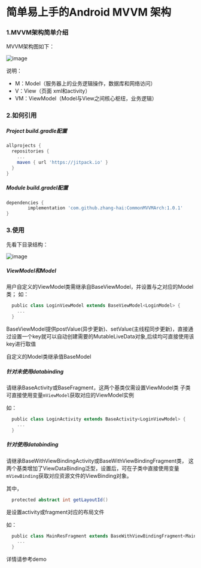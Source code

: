 # 简单易上手的Android MVVM 架构
### 1.MVVM架构简单介绍
MVVM架构图如下：

![image](https://user-images.githubusercontent.com/13979829/132184570-a92da25b-4c11-4a5d-a081-38dfb58a18db.png)

说明：
- M：Model（服务器上的业务逻辑操作，数据库和网络访问）
- V：View（页面 xml和activity）
- VM：ViewModel（Model与View之间核心枢纽，业务逻辑）



### 2.如何引用

##### Project build.gradle配置

```groovy
allprojects {
  repositories {
    ...
    maven { url 'https://jitpack.io' }
  }
}
```

##### Module build.gradel配置

```groovy
dependencies {
        implementation 'com.github.zhang-hai:CommonMVVMArch:1.0.1'
}
```


### 3.使用

先看下目录结构：

![image](https://user-images.githubusercontent.com/13979829/132186669-f7a0add5-0ee9-4c55-8b5f-ee49c8d4926d.png)

##### ViewModel和Model
用户自定义的ViewModel类需继承自BaseViewModel，并设置与之对应的Model类；
如：
```groovy
  public class LoginViewModel extends BaseViewModel<LoginModel> {
    ...
  }
```

BaseViewModel提供postValue(异步更新)、setValue(主线程同步更新)，直接通过设置一个key就可以自动创建需要的MutableLiveData对象,后续均可直接使用该key进行取值

自定义的Model类继承值BaseModel


##### 针对未使用databinding
请继承BaseActivity或BaseFragment，这两个基类仅需设置ViewModel类
子类可直接使用变量`mViewModel`获取对应的ViewModel实例

如：
```groovy
  public class LoginActivity extends BaseActivity<LoginViewModel> {
    ...
  }
```


##### 针对使用databinding
请继承BaseWithViewBindingActivity或BaseWithViewBindingFragment类，
这两个基类增加了ViewDataBinding泛型，设置后，可在子类中直接使用变量`mViewBinding`获取对应资源文件的ViewBinding对象。

其中，

```groovy
  protected abstract int getLayoutId()
```
是设置activity或fragment对应的布局文件

如：
```groovy
  public class MainResFragment extends BaseWithViewBindingFragment<MainResViewModel, FragmentMainResBinding> {
    ...
  }
```


详情请参考demo

